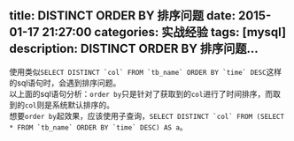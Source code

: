 title: DISTINCT ORDER BY 排序问题
date: 2015-01-17 21:27:00
categories: 实战经验
tags: [mysql]
description: DISTINCT ORDER BY 排序问题...
---

使用类似``SELECT DISTINCT `col` FROM `tb_name` ORDER BY `time` DESC``这样的sql语句时，会遇到排序问题。  
以上面的sql语句分析：`order by`只是针对了获取到的`col`进行了时间排序，而取到的`col`则是系统默认排序的。  
想要`order by`起效果，应该使用子查询，``SELECT DISTINCT `col` FROM (SELECT * FROM `tb_name` ORDER BY `time` DESC) AS a``。
